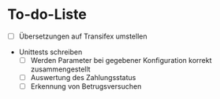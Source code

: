 To-do-Liste
===========

*   [ ] Übersetzungen auf Transifex umstellen
*   Unittests schreiben
    *   [ ] Werden Parameter bei gegebener Konfiguration korrekt zusammengestellt
    *   [ ] Auswertung des Zahlungsstatus
    *   [ ] Erkennung von Betrugsversuchen
